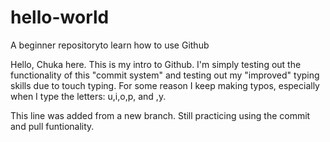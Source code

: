 # hello-world
A beginner repositoryto learn how to use Github

Hello, Chuka here. This is my intro to Github. 
I'm simply testing out the functionality of this "commit system" and testing out my "improved" typing skills due to touch typing. For some reason I keep making typos, especially when I type the letters: u,i,o,p, and ,y.

This line was added from a new branch. Still practicing using the commit and pull funtionality.
